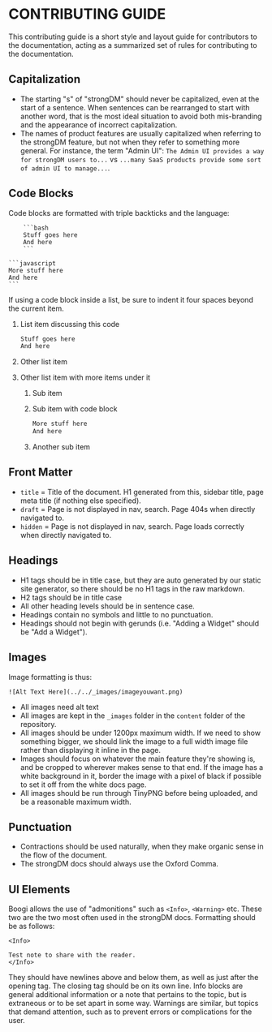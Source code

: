 # CONTRIBUTING GUIDE

This contributing guide is a short style and layout guide for contributors to the documentation, acting as a summarized set of rules for contributing to the documentation.

## Capitalization

* The starting "s" of "strongDM" should never be capitalized, even at the start of a sentence. When sentences can be rearranged to start with another word, that is the most ideal situation to avoid both mis-branding and the appearance of incorrect capitalization.
* The names of product features are usually capitalized when referring to the strongDM feature, but not when they refer to something more general. For instance, the term "Admin UI": `The Admin UI provides a way for strongDM users to...` vs `...many SaaS products provide some sort of admin UI to manage...`.

## Code Blocks

Code blocks are formatted with triple backticks and the language:

```
    ```bash
    Stuff goes here
    And here
    ```

```
    ```javascript
    More stuff here
    And here
    ```

If using a code block inside a list, be sure to indent it four spaces beyond the current item.

1. List item discussing this code

    ```bash
    Stuff goes here
    And here
    ```

1. Other list item
1. Other list item with more items under it
   1. Sub item
   1. Sub item with code block

        ```javascript
        More stuff here
        And here
        ```

    1. Another sub item

## Front Matter

* `title` = Title of the document. H1 generated from this, sidebar title, page meta title (if nothing else specified).
* `draft` = Page is not displayed in nav, search. Page 404s when directly navigated to.
* `hidden` = Page is not displayed in nav, search. Page loads correctly when directly navigated to.

## Headings

* H1 tags should be in title case, but they are auto generated by our static site generator, so there should be no H1 tags in the raw markdown.
* H2 tags should be in title case
* All other heading levels should be in sentence case.
* Headings contain no symbols and little to no punctuation.
* Headings should not begin with gerunds (i.e. "Adding a Widget" should be "Add a Widget").

## Images

Image formatting is thus:

`![Alt Text Here](../../_images/imageyouwant.png)`

* All images need alt text
* All images are kept in the `_images` folder in the `content` folder of the repository.
* All images should be under 1200px maximum width. If we need to show something bigger, we should link the image to a full width image file rather than displaying it inline in the page.
* Images should focus on whatever the main feature they're showing is, and be cropped to wherever makes sense to that end. If the image has a white background in it, border the image with a pixel of black if possible to set it off from the white docs page.
* All images should be run through TinyPNG before being uploaded, and be a reasonable maximum width.

## Punctuation

* Contractions should be used naturally, when they make organic sense in the flow of the document.
* The strongDM docs should always use the Oxford Comma.

## UI Elements

Boogi allows the use of "admonitions" such as `<Info>`, `<Warning>` etc. These two are the two most often used in the strongDM docs. Formatting should be as follows:

```
<Info>

Test note to share with the reader.
</Info>
```

They should have newlines above and below them, as well as just after the opening tag. The closing tag should be on its own line. Info blocks are general additional information or a note that pertains to the topic, but is extraneous or to be set apart in some way. Warnings are similar, but topics that demand attention, such as to prevent errors or complications for the user.
